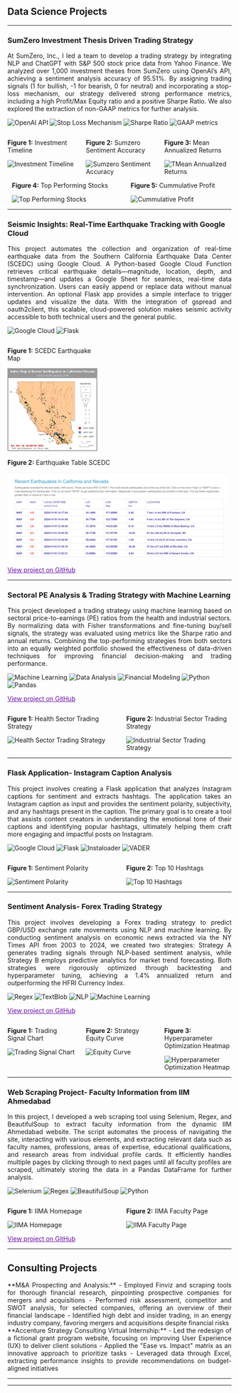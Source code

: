 ## Data Science Projects

---
### SumZero Investment Thesis Driven Trading Strategy

<div style="text-align: justify;">
At SumZero, Inc., I led a team to develop a trading strategy by integrating NLP and ChatGPT with S&P 500 stock price data from Yahoo Finance. We analyzed over 1,000 investment theses from SumZero using OpenAI’s API, achieving a sentiment analysis accuracy of 95.51%. By assigning trading signals (1 for bullish, -1 for bearish, 0 for neutral) and incorporating a stop-loss mechanism, our strategy delivered strong performance metrics, including a high Profit/Max Equity ratio and a positive Sharpe Ratio. We also explored the extraction of non-GAAP metrics for further analysis.
</div>

![OpenAI API](https://img.shields.io/badge/OpenAI_API-lightgrey?style=flat-square&logo=openai)
![Stop Loss Mechanism](https://img.shields.io/badge/Stop_Loss_Mechanism-lightgrey?style=flat-square)
![Sharpe Ratio](https://img.shields.io/badge/Sharpe_Ratio-lightgrey?style=flat-square)
![GAAP metrics](https://img.shields.io/badge/GAAP_metrics-lightgrey?style=flat-square&logo=python)

<div style="display: flex; justify-content: space-between; align-items: flex-start; flex-wrap: nowrap;">
  <div style="width: 30%; padding-right: 10px;">
    <p><strong>Figure 1:</strong> Investment Timeline</p>
    <img src="images/Timeline.png" alt="Investment Timeline" style="width: 100%; height: auto;"/>
  </div>
  <div style="width: 30%; padding-left: 10px; padding-right: 10px;">
    <p><strong>Figure 2:</strong> Sumzero Sentiment Accuracy</p>
    <img src="images/Sumzero sentiment accuracy.png" alt="Sumzero Sentiment Accuracy" style="width: 100%; height: auto;"/>
  </div>
  <div style="width: 30%; padding-left: 10px;">
    <p><strong>Figure 3:</strong> Mean Annualized Returns</p>
    <img src="images/Mean Annualized Returns.png" alt="TMean Annualized Returns" style="width: 100%; height: auto;"/>
  </div>
</div>
<div style="display: flex; justify-content: space-between; align-items: flex-start; flex-wrap: nowrap;">
  <div style="width: 45%; padding-left: 10px;">
    <p><strong>Figure 4:</strong> Top Performing Stocks</p>
    <img src="images/Top Stocks.png" alt="Top Performing Stocks" style="width: 100%; height: auto;"/>
  </div><div style="width: 45%; padding-left: 10px;">
    <p><strong>Figure 5:</strong> Cummulative Profit</p>
    <img src="images/Profit.png" alt="Cummulative Profit" style="width: 100%; height: auto;"/>
  </div>
</div>

---

### Seismic Insights: Real-Time Earthquake Tracking with Google Cloud

<div style="text-align: justify;">
This project automates the collection and organization of real-time earthquake data from the Southern California Earthquake Data Center (SCEDC) using Google Cloud. A Python-based Google Cloud Function retrieves critical earthquake details—magnitude, location, depth, and timestamp—and updates a Google Sheet for seamless, real-time data synchronization. Users can easily append or replace data without manual intervention. An optional Flask app provides a simple interface to trigger updates and visualize the data. With the integration of gspread and oauth2client, this scalable, cloud-powered solution makes seismic activity accessible to both technical users and the general public.
</div>

![Google Cloud](https://img.shields.io/badge/Google_Cloud-lightgrey?style=flat-square&logo=google-cloud)
![Flask](https://img.shields.io/badge/Flask-lightgrey?style=flat-square&logo=flask)

<div style="display: flex; justify-content: space-between; align-items: flex-start; flex-wrap: wrap;">
  <div style="width: 40%; padding-right: 50px;">
    <p><strong>Figure 1:</strong> SCEDC Earthquake Map</p>
    <img src="images/Earthquake Map From SCEDC.gif" alt="SCEDC Earthquake Map" style="width: 100%; height: auto;"/>
  </div>
  <div style="width: 100%; padding-right: 10px;">
    <p><strong>Figure 2:</strong> Earthquake Table SCEDC</p>
    <img src="images/Earthquake Table SCEDC.png" alt="Earthquake Table SCEDC" style="width: 100%; height: auto;"/>
  </div>
</div>

<a href="https://github.com/your-repo-link" style="color:#6a0dad;">View project on GitHub</a>

---

### Sectoral PE Analysis & Trading Strategy with Machine Learning
<div style="text-align: justify;">
This project developed a trading strategy using machine learning based on sectoral price-to-earnings (PE) ratios from the health and industrial sectors. By normalizing data with Fisher transformations and fine-tuning buy/sell signals, the strategy was evaluated using metrics like the Sharpe ratio and annual returns. Combining the top-performing strategies from both sectors into an equally weighted portfolio showed the effectiveness of data-driven techniques for improving financial decision-making and trading performance.
</div>

![Machine Learning](https://img.shields.io/badge/Machine_Learning-lightgrey?style=flat-square)
![Data Analysis](https://img.shields.io/badge/Data_Analysis-lightgrey?style=flat-square)
![Financial Modeling](https://img.shields.io/badge/Financial_Modeling-lightgrey?style=flat-square)
![Python](https://img.shields.io/badge/Python-lightgrey?style=flat-square&logo=python)
![Pandas](https://img.shields.io/badge/Pandas-lightgrey?style=flat-square&logo=pandas)

<a href="https://github.com/Github4Aakanksha/ML/blob/main/Sectoral%20PE%20Analysis%20and%20Trading%20Strategy%20ML.ipynb" style="color:#6a0dad;">View project on GitHub</a>

<div style="display: flex; justify-content: space-between; align-items: flex-start; flex-wrap: wrap;">
  <div style="width: 45%; padding-right: 10px;">
    <p><strong>Figure 1:</strong> Health Sector Trading Strategy</p>
    <img src="images/portfolio1.png?raw=true" alt="Health Sector Trading Strategy" style="width: 100%; height: auto;"/>
  </div>
  <div style="width: 45%; padding-right: 10px;">
    <p><strong>Figure 2:</strong> Industrial Sector Trading Strategy</p>
    <img src="images/portfolio 2.png?raw=true" alt="Industrial Sector Trading Strategy" style="width: 100%; height: auto;"/>
  </div>
</div>

---

### Flask Application- Instagram Caption Analysis

<div style="text-align: justify;">
This project involves creating a Flask application that analyzes Instagram captions for sentiment and extracts hashtags. The application takes an Instagram caption as input and provides the sentiment polarity, subjectivity, and any hashtags present in the caption. The primary goal is to create a tool that assists content creators in understanding the emotional tone of their captions and identifying popular hashtags, ultimately helping them craft more engaging and impactful posts on Instagram.
</div>

![Google Cloud](https://img.shields.io/badge/Google_Cloud-lightgrey?style=flat-square&logo=google-cloud)
![Flask](https://img.shields.io/badge/Flask-lightgrey?style=flat-square&logo=flask)
![Instaloader](https://img.shields.io/badge/Instaloader-lightgrey?style=flat-square)
![VADER](https://img.shields.io/badge/VADER-lightgrey?style=flat-square)

<div style="display: flex; justify-content: space-between; align-items: flex-start; flex-wrap: nowrap;">
  <div style="width: 45%; padding-right: 10px;">
    <p><strong>Figure 1:</strong> Sentiment Polarity</p>
    <img src="images/Sentiment polarity.png" alt="Sentiment Polarity" style="width: 100%; height: auto;"/>
  </div>
  <div style="width: 45%; padding-left: 10px; padding-right: 10px;">
    <p><strong>Figure 2:</strong> Top 10 Hashtags</p>
    <img src="images/Hashtags.png" alt="Top 10 Hashtags" style="width: 100%; height: auto;"/>
  </div>
</div>

---

### Sentiment Analysis- Forex Trading Strategy

<div style="text-align: justify;">
This project involves developing a Forex trading strategy to predict GBP/USD exchange rate movements using NLP and machine learning. By conducting sentiment analysis on economic news extracted via the NY Times API from 2003 to 2024, we created two strategies: Strategy A generates trading signals through NLP-based sentiment analysis, while Strategy B employs predictive analytics for market trend forecasting. Both strategies were rigorously optimized through backtesting and hyperparameter tuning, achieving a 1.4% annualized return and outperforming the HFRI Currency Index. 
</div>

![Regex](https://img.shields.io/badge/Regex-lightgrey?style=flat-square)
![TextBlob](https://img.shields.io/badge/TextBlob-lightgrey?style=flat-square)
![NLP](https://img.shields.io/badge/NLP-lightgrey?style=flat-square)
![Machine Learning](https://img.shields.io/badge/Machine_Learning-lightgrey?style=flat-square)

<a href="https://github.com/athk13/FX-Sentiment-Analysis-Trading-Strategy" style="color:#6a0dad;">View project on GitHub</a>

<div style="display: flex; justify-content: space-between; align-items: flex-start; flex-wrap: nowrap;">
  <div style="width: 30%; padding-right: 10px;">
    <p><strong>Figure 1:</strong> Trading Signal Chart</p>
    <img src="images/Screenshot%202024-04-16%20122044.png" alt="Trading Signal Chart" style="width: 100%; height: auto;"/>
  </div>
  <div style="width: 30%; padding-left: 10px; padding-right: 10px;">
    <p><strong>Figure 2:</strong> Strategy Equity Curve</p>
    <img src="images/Screenshot%202024-04-16%20122058.png" alt="Equity Curve" style="width: 100%; height: auto;"/>
  </div>
  <div style="width: 30%; padding-left: 10px;">
    <p><strong>Figure 3:</strong> Hyperparameter Optimization Heatmap</p>
    <img src="images/hyperparameter-heatmap.png" alt="Hyperparameter Optimization Heatmap" style="width: 100%; height: auto;"/>
  </div>
</div>

---

### Web Scraping Project- Faculty Information from IIM Ahmedabad

<div style="text-align: justify;">
In this project, I developed a web scraping tool using Selenium, Regex, and BeautifulSoup to extract faculty information from the dynamic IIM Ahmedabad website. The script automates the process of navigating the site, interacting with various elements, and extracting relevant data such as faculty names, professions, areas of expertise, educational qualifications, and research areas from individual profile cards. It efficiently handles multiple pages by clicking through to next pages until all faculty profiles are scraped, ultimately storing the data in a Pandas DataFrame for further analysis.
</div>

![Selenium](https://img.shields.io/badge/Selenium-lightgrey?style=flat-square&logo=selenium)
![Regex](https://img.shields.io/badge/Regex-lightgrey?style=flat-square)
![BeautifulSoup](https://img.shields.io/badge/BeautifulSoup-lightgrey?style=flat-square)
![Python](https://img.shields.io/badge/Python-lightgrey?style=flat-square)

<div style="display: flex; justify-content: space-between; align-items: flex-start; flex-wrap: wrap;">
  <div style="width: 45%; padding-right: 10px;">
    <p><strong>Figure 1:</strong> IIMA Homepage</p>
    <img src="images/IIMA Webscrape.png?raw=true" alt="IIMA Homepage" style="width: 100%; height: auto;"/>
  </div>
  <div style="width: 45%; padding-right: 10px;">
    <p><strong>Figure 2:</strong> IIMA Faculty Page</p>
    <img src="images/IIMA Faculty page.png?raw=true" alt="IIMA Faculty Page" style="width: 100%; height: auto;"/>
  </div>
</div>

<a href="https://github.com/Github4Aakanksha/ML/blob/main/Webscraping%20Assessment.ipynb" style="color:#6a0dad;">View project on GitHub</a>

---

## Consulting Projects

<div style="text-align: justify;">
**M&A Prospecting and Analysis:**
- Employed Finviz and scraping tools for thorough financial research, pinpointing prospective companies for mergers and acquisitions
- Performed risk assessment, competitor and SWOT analysis, for selected companies, offering an overview of their financial landscape
- Identified high debt and insider trading, in an energy industry company, favoring mergers and acquisitions despite financial risks
</div>

<div style="text-align: justify;">
**Accenture Strategy Consulting Virtual Internship:**
- Led the redesign of a fictional grant program website, focusing on improving User Experience (UX) to deliver client solutions
- Applied the "Ease vs. Impact" matrix as an innovative approach to prioritize tasks
- Leveraged data through Excel, extracting performance insights to provide recommendations on budget-aligned initiatives
</div>

---




---

